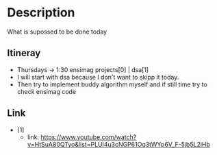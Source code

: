 # Description

What is supossed to be done today

## Itineray

- Thursdays -> 1:30 ensimag projects[0] | dsa[1]
- I will start with dsa because I don't want to skipp it today.
- Then try to implement buddy algorithm myself and if still time try to check ensimag code

## Link

- [1]
  - link: https://www.youtube.com/watch?v=HtSuA80QTyo&list=PLUl4u3cNGP61Oq3tWYp6V_F-5jb5L2iHb
